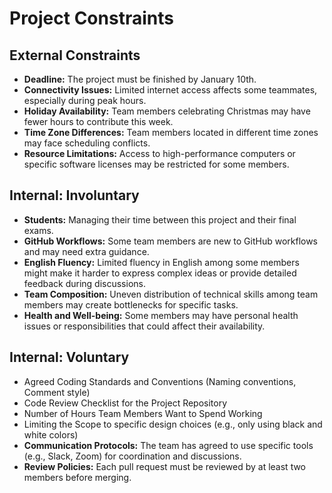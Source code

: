 <!-- this template is for inspiration, feel free to change it however you like! -->

# Project Constraints

## External Constraints

- **Deadline:** The project must be finished by January 10th.
- **Connectivity Issues:** Limited internet access affects some teammates,
especially during peak hours.
- **Holiday Availability:** Team members celebrating Christmas may have fewer
hours to contribute this week.
- **Time Zone Differences:** Team members located in different time zones may
face scheduling conflicts.
- **Resource Limitations:** Access to high-performance computers or specific
software licenses may be restricted for some members.

## Internal: Involuntary

- **Students:** Managing their time between this project and their final exams.
- **GitHub Workflows:** Some team members are new to GitHub workflows and may
need extra guidance.
- **English Fluency:** Limited fluency in English among some members might make
it harder to express complex ideas or provide detailed feedback during
discussions.
- **Team Composition:** Uneven distribution of technical skills among team
members may create bottlenecks for specific tasks.
- **Health and Well-being:** Some members may have personal health issues or
responsibilities that could affect their availability.

## Internal: Voluntary

- Agreed Coding Standards and Conventions (Naming conventions, Comment style)
- Code Review Checklist for the Project Repository
- Number of Hours Team Members Want to Spend Working
- Limiting the Scope to specific design choices (e.g., only using black and
white colors)
- **Communication Protocols:**
The team has agreed to use specific tools (e.g., Slack, Zoom) for coordination
and discussions.
- **Review Policies:**
Each pull request must be reviewed by at least two members before merging.

<!--
  constraints that your team decided on to help scope the project. they may include:
  - coding style & conventions
  - agree on a code review checklist for the project repository
  - the number of hours you want to spend working
  - only using the colors black and white
-->
